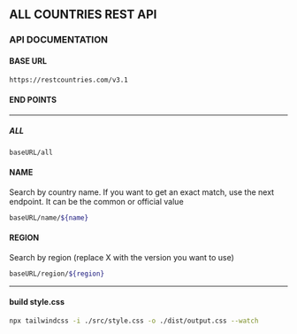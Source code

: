 ## ALL COUNTRIES REST API 

### API DOCUMENTATION

#### BASE URL
```sh 
https://restcountries.com/v3.1 
```
#### END POINTS
<hr>

##### ALL

```sh 
baseURL/all
```
#### NAME

Search by country name. If you want to get an exact match, use the next endpoint. It can be the common or official value

```sh 
baseURL/name/${name}
```

#### REGION
Search by region (replace X with the version you want to use)

```sh 
baseURL/region/${region}
```

<hr>

#### build style.css 

```sh 
npx tailwindcss -i ./src/style.css -o ./dist/output.css --watch 

```
